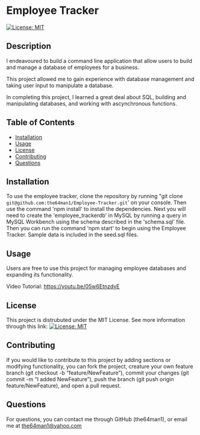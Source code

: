 
# Employee Tracker
[![License: MIT](https://img.shields.io/badge/License-MIT-yellow.svg)](https://opensource.org/licenses/MIT)

## Description
    
I endeavoured to build a command line application that allow users to build and manage a database of employees for a business.


This project allowed me to gain experience with database management and taking user input to manipulate a database.





In completing this project, I learned a great deal about SQL, building and manipulating databases, and working with ascynchronous functions.


    
## Table of Contents
    
- [Installation](#installation)
- [Usage](#usage)
- [License](#license)
- [Contributing](#contributing)
- [Questions](#questions)
    
## Installation
    
To use the employee tracker, clone the repository by running "git clone `git@github.com:the64man1/Employee-Tracker.git`' on your console. Then use the command 'npm install' to install the dependencies. Next you will need to create the 'employee_trackerdb' in MySQL by running a query in MySQL Workbench using the schema described in the 'schema.sql' file. Then you can run the command 'npm start' to begin using the Employee Tracker. Sample data is included in the seed.sql files.
    
## Usage
    
Users are free to use this project for managing employee databases and expanding its functionality.

Video Tutorial: https://youtu.be/05w6EtnzdvE
    
## License
    
This project is distrubuted under the MIT License. See more information through this link: [![License: MIT](https://img.shields.io/badge/License-MIT-yellow.svg)](https://opensource.org/licenses/MIT)
    
## Contributing
    
If you would like to contribute to this project by adding sections or modifying functionality, you can fork the project, creature your own feature branch (git checkout -b “feature/NewFeature”), commit your changes (git commit -m “I added NewFeature”), push the branch (git push origin feature/NewFeature), and open a pull request.
    
## Questions
    
For questions, you can contact me through GitHub (the64man1), or email me at the64man1@yahoo.com
